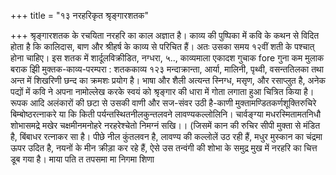 +++
title = "१३ नरहरिकृत श्रृङ्गारशतक"

+++
श्रृङ्गारशतक के रचयिता नरहरि का काल अज्ञात है। काव्य की पुष्पिका में कवि के कथन से विदित होता है कि कालिदास, बाण और श्रीहर्ष के काव्य से परिचित हैं। अतः उसका समय १२वीं शती के पश्चात् होना चाहिए। इस शतक में शार्दूलविक्रीडित, नग्धरा, ५.., काव्यमाला एकादश गुचाक
fore गुना कम मुलाक बराक झिी
मुक्तक-काव्य-परम्परा : शतककाव्य
१२३ मन्दाक्रान्ता, आर्या, मालिनी, पृथ्वी, वसन्ततिलका तथा अन्त में शिखरिणी छन्द का क्रमशः प्रयोग है। भाषा और शैली अत्यन्त स्निग्ध, मसृण, और रसाप्लुत है, अनेक पद्यों में कवि ने अपना नामोल्लेख करके स्वयं को श्रृङ्गार की धारा में गोता लगाता हुआ चित्रित किया है। रूपक आदि अलंकारों की छटा से उसकी वाणी और सज-संवर उठी है-काणी
मुक्तामण्डितकर्णशूक्तिरुचिरे बिम्बोष्ठरत्नाकरे या कि किती
पर्यन्तस्थितनीलकुन्तलवने लावण्यकल्लोलिनि। चार्वङ्ग्या मधरस्मितामतनिधौ शोभासमद्रे मखेर
चक्षमीनमनोहरे नरहरेश्चेतो निमग्नं सखि।। (जिसमें कान की रुचिर सीपी मुक्ता से मंडित है, बिंबाधर रत्नाकर सा है। पीछे नील कुंतलवन है, लावण्य की कल्लोलें उठ रही हैं, मधुर मुस्कान का चंद्रमा ऊपर उदित है, नयनों के मीन क्रीड़ा कर रहे हैं, ऐसे उस तन्वंगी की शोभा के समुद्र मुख में नरहरि का चित्त डूब गया है। माया पति त तपसमा मा निगमा शिणा